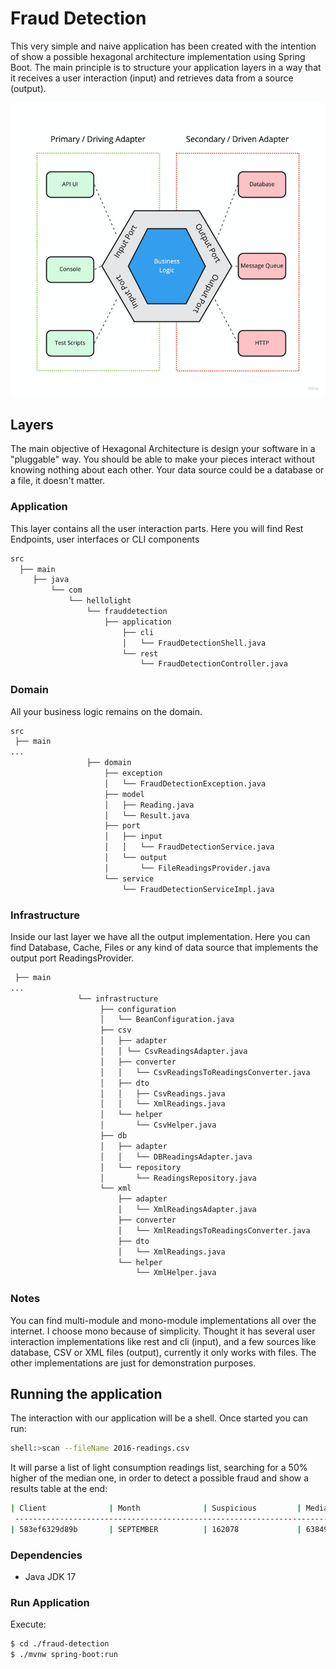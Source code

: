 # Fraud Detection

This very simple and naive application has been created with the intention of show a possible
hexagonal architecture implementation using Spring Boot.
The main principle is to structure your application layers in a way that it receives a user interaction (input) and 
retrieves data from a source (output).

![hexagonal architecture](hexagonal-architecture.png)

## Layers

The main objective of Hexagonal Architecture is design your software in a "pluggable" way. You should be able to make
your pieces interact without knowing nothing about each other. Your data source could be a database or a file, it doesn't
matter.

### Application

This layer contains all the user interaction parts. Here you will find Rest Endpoints, user interfaces or CLI components

```bash
src
  ├── main
     ├── java
         └── com
             └── hellolight
                 └── frauddetection
                     ├── application
                         ├── cli
                         │   └── FraudDetectionShell.java
                         └── rest
                             └── FraudDetectionController.java
```

### Domain

All your business logic remains on the domain.

```bash
src
 ├── main
...
                 ├── domain
                     ├── exception
                     │   └── FraudDetectionException.java
                     ├── model
                     │   ├── Reading.java
                     │   └── Result.java
                     ├── port
                     │   ├── input
                     │   │   └── FraudDetectionService.java
                     │   └── output
                     │       └── FileReadingsProvider.java
                     └── service
                         └── FraudDetectionServiceImpl.java
```

### Infrastructure

Inside our last layer we have all the output implementation. Here you can find Database, Cache, Files or any kind of data source that
implements the output port ReadingsProvider.

```bash
 ├── main
...
               └── infrastructure
                    ├── configuration
                    │   └── BeanConfiguration.java
                    ├── csv
                    │   ├── adapter
                    │   │ └── CsvReadingsAdapter.java
                    │   ├── converter
                    │   │   └── CsvReadingsToReadingsConverter.java
                    │   ├── dto
                    │   │   ├── CsvReadings.java
                    │   │   └── XmlReadings.java
                    │   └── helper
                    │       └── CsvHelper.java
                    ├── db
                    │   ├── adapter
                    │   │   └── DBReadingsAdapter.java
                    │   └── repository
                    │       └── ReadingsRepository.java
                    └── xml
                        ├── adapter
                        │   └── XmlReadingsAdapter.java
                        ├── converter
                        │   └── XmlReadingsToReadingsConverter.java
                        ├── dto
                        │   └── XmlReadings.java
                        └── helper
                            └── XmlHelper.java
```

### Notes

You can find multi-module and mono-module implementations all over the internet. I choose mono because of simplicity.
Thought it has several user interaction implementations like rest and cli (input), and a few
sources like database, CSV or XML files (output), currently it only works with files. The other implementations
are just for demonstration purposes.

## Running the application

The interaction with our application will be a shell. Once started you can run:

```bash
shell:>scan --fileName 2016-readings.csv
```

It will parse a list of light consumption readings list, searching for a 50% higher of the median one, in order to
detect a possible fraud and show a results table at the end:

```bash
| Client              | Month              | Suspicious         | Median   |
 ---------------------------------------------------------------------------
| 583ef6329d89b       | SEPTEMBER          | 162078             | 63849,75 |
```

### Dependencies

 - Java JDK 17

### Run Application

Execute:

```bash
$ cd ./fraud-detection
$ ./mvnw spring-boot:run
```